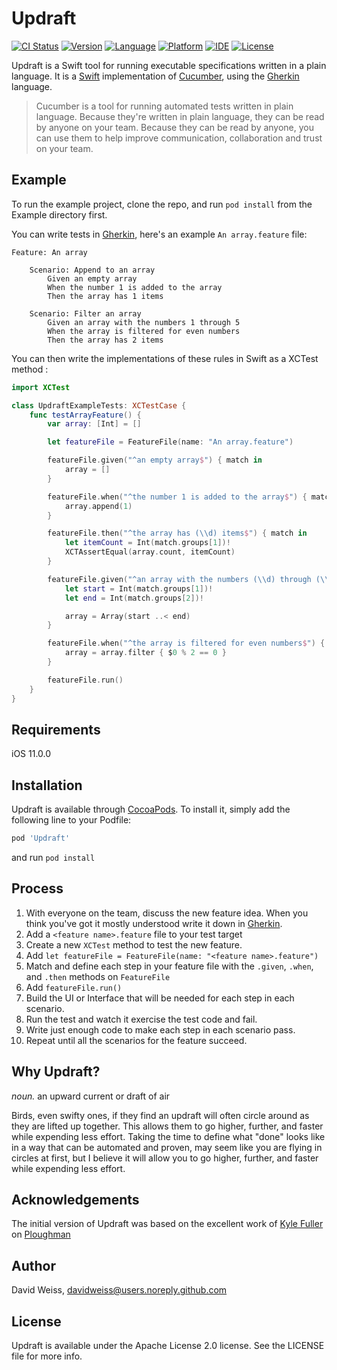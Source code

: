 # Updraft

[![CI Status](https://travis-ci.org/davidweiss/updraft.svg?branch=master)](https://travis-ci.org/davidweiss/updraft)
[![Version](https://img.shields.io/cocoapods/v/Updraft.svg?style=flat)](http://cocoapods.org/pods/Updraft)
[![Language](https://img.shields.io/badge/swift-4-orange.svg)](https://swift.org)
[![Platform](https://img.shields.io/cocoapods/p/Updraft.svg?style=flat)](http://cocoapods.org/pods/Updraft)
[![IDE](https://img.shields.io/badge/Xcode-9-blue.svg)](https://developer.apple.com/xcode/)
[![License](https://img.shields.io/cocoapods/l/Updraft.svg?style=flat)](http://cocoapods.org/pods/Updraft)

Updraft is a Swift tool for running executable specifications written in a plain language. It is a [Swift](https://swift.org) implementation of [Cucumber](https://cucumber.io), using the [Gherkin](https://cucumber.io/docs/reference#gherkin) language.

> Cucumber is a tool for running automated tests written in plain language.
> Because they're written in plain language, they can be read by anyone on
> your team. Because they can be read by anyone, you can use them to help
> improve communication, collaboration and trust on your team.

## Example

To run the example project, clone the repo, and run `pod install` from the Example directory first.

You can write tests in [Gherkin](https://cucumber.io/docs/reference#gherkin), here's an example `An array.feature` file:

```cucumber
Feature: An array

    Scenario: Append to an array
        Given an empty array
        When the number 1 is added to the array
        Then the array has 1 items

    Scenario: Filter an array
        Given an array with the numbers 1 through 5
        When the array is filtered for even numbers
        Then the array has 2 items
```

You can then write the implementations of these rules in Swift as a XCTest method :

```swift
import XCTest

class UpdraftExampleTests: XCTestCase {
    func testArrayFeature() {
        var array: [Int] = []

        let featureFile = FeatureFile(name: "An array.feature")

        featureFile.given("^an empty array$") { match in
            array = []
        }

        featureFile.when("^the number 1 is added to the array$") { match in
            array.append(1)
        }

        featureFile.then("^the array has (\\d) items$") { match in
            let itemCount = Int(match.groups[1])!
            XCTAssertEqual(array.count, itemCount)
        }

        featureFile.given("^an array with the numbers (\\d) through (\\d)$") { match in
            let start = Int(match.groups[1])!
            let end = Int(match.groups[2])!

            array = Array(start ..< end)
        }

        featureFile.when("^the array is filtered for even numbers$") { match in
            array = array.filter { $0 % 2 == 0 }
        }

        featureFile.run()
    }
}
```

## Requirements

iOS 11.0.0

## Installation

Updraft is available through [CocoaPods](http://cocoapods.org). To install
it, simply add the following line to your Podfile:

```ruby
pod 'Updraft'
```
and run `pod install`

## Process

1. With everyone on the team, discuss the new feature idea. When you think you've got it mostly understood write it down in [Gherkin](https://cucumber.io/docs/reference#gherkin).
2. Add a `<feature name>.feature` file to your test target
3. Create a new `XCTest` method to test the new feature.
4. Add `let featureFile = FeatureFile(name: "<feature name>.feature")`
5. Match and define each step in your feature file with the `.given`, `.when`, and `.then` methods on `FeatureFile`
6. Add `featureFile.run()`
7. Build the UI or Interface that will be needed for each step in each scenario.
8. Run the test and watch it exercise the test code and fail.
9. Write just enough code to make each step in each scenario pass.
10. Repeat until all the scenarios for the feature succeed.

## Why Updraft?

_noun._ an upward current or draft of air

Birds, even swifty ones, if they find an updraft will often circle around as they are lifted up together. This allows them to go higher, further, and faster while expending less effort. Taking the time to define what "done" looks like in a way that can be automated and proven, may seem like you are flying in circles at first, but I believe it will allow you to go higher, further, and faster while expending less effort.

## Acknowledgements

The initial version of Updraft was based on the excellent work of [Kyle Fuller](https://fuller.li) on [Ploughman](https://github.com/kylef/Ploughman)

## Author

David Weiss, davidweiss@users.noreply.github.com

## License

Updraft is available under the Apache License 2.0 license. See the LICENSE file for more info.
